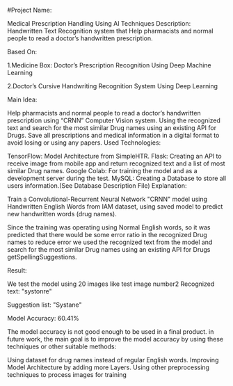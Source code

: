 #Project Name:

Medical Prescription Handling Using AI Techniques
Description: Handwritten Text Recognition system that Help pharmacists and normal people to read a doctor’s handwritten prescription.

Based On:

1.Medicine Box: Doctor’s Prescription Recognition Using Deep Machine Learning

2.Doctor’s Cursive Handwriting Recognition System Using Deep Learning

Main Idea:

Help pharmacists and normal people to read a doctor’s handwritten prescription using “CRNN” Computer Vision system.
Using the recognized text and search for the most similar Drug names using an existing API for Drugs.
Save all prescriptions and medical information in a digital format to avoid losing or using any papers.
Used Technologies:

TensorFlow: Model Architecture from SimpleHTR.
Flask: Creating an API to receive image from mobile app and return recognized text and a list of most similar Drug names.
Google Colab: For training the model and as a development server during the test.
MySQL: Creating a Database to store all users information.(See Database Description File)
Explanation:

Train a Convolutional-Recurrent Neural Network "CRNN" model using Handwritten English Words from IAM dataset, using saved model to predict new handwritten words (drug names).

Since the training was operating using Normal English words, so it was predicted that there would be some error ratio in the recognized Drug names to reduce error we used the recognized text from the model and search for the most similar Drug names using an existing API for Drugs getSpellingSuggestions.

Result:

We test the model using 20 images like test image number2 Recognized text: "systonre"

Suggestion list: "Systane"

Model Accuracy: 60.41%

The model accuracy is not good enough to be used in a final product. in future work, the main goal is to improve the model accuracy by using these techniques or other suitable methods:

Using dataset for drug names instead of regular English words.
Improving Model Architecture by adding more Layers.
Using other preprocessing techniques to process images for training
